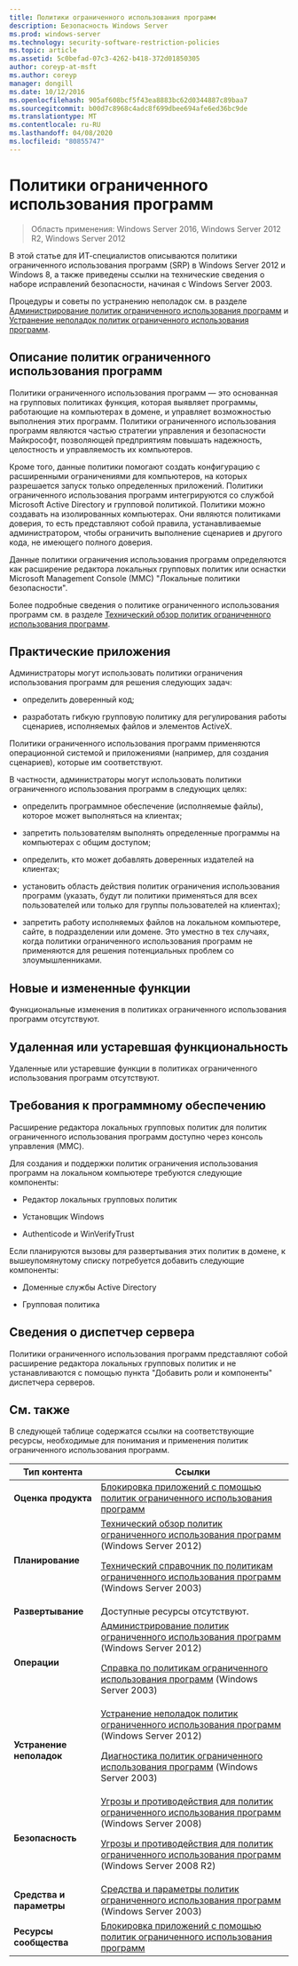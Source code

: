 ```yaml
---
title: Политики ограниченного использования программ
description: Безопасность Windows Server
ms.prod: windows-server
ms.technology: security-software-restriction-policies
ms.topic: article
ms.assetid: 5c0befad-07c3-4262-b418-372d01850305
author: coreyp-at-msft
ms.author: coreyp
manager: dongill
ms.date: 10/12/2016
ms.openlocfilehash: 905af608bcf5f43ea8883bc62d0344887c89baa7
ms.sourcegitcommit: b00d7c8968c4adc8f699dbee694afe6ed36bc9de
ms.translationtype: MT
ms.contentlocale: ru-RU
ms.lasthandoff: 04/08/2020
ms.locfileid: "80855747"
---
```

# <a name="software-restriction-policies"></a>Политики ограниченного использования программ

>Область применения: Windows Server 2016, Windows Server 2012 R2, Windows Server 2012

В этой статье для ИТ-специалистов описываются политики ограниченного использования программ (SRP) в Windows Server 2012 и Windows 8, а также приведены ссылки на технические сведения о наборе исправлений безопасности, начиная с Windows Server 2003.

Процедуры и советы по устранению неполадок см. в разделе [Администрирование политик ограниченного использования программ](administer-software-restriction-policies.md) и [Устранение неполадок политик ограниченного использования программ](troubleshoot-software-restriction-policies.md).

## <a name="software-restriction-policies-description"></a><a name="BKMK_OVER"></a>Описание политик ограниченного использования программ
Политики ограниченного использования программ — это основанная на групповых политиках функция, которая выявляет программы, работающие на компьютерах в домене, и управляет возможностью выполнения этих программ. Политики ограниченного использования программ являются частью стратегии управления и безопасности Майкрософт, позволяющей предприятиям повышать надежность, целостность и управляемость их компьютеров.

Кроме того, данные политики помогают создать конфигурацию с расширенными ограничениями для компьютеров, на которых разрешается запуск только определенных приложений. Политики ограниченного использования программ интегрируются со службой Microsoft Active Directory и групповой политикой. Политики можно создавать на изолированных компьютерах. Они являются политиками доверия, то есть представляют собой правила, устанавливаемые администратором, чтобы ограничить выполнение сценариев и другого кода, не имеющего полного доверия.

Данные политики ограничения использования программ определяются как расширение редактора локальных групповых политик или оснастки Microsoft Management Console (MMC) "Локальные политики безопасности".

Более подробные сведения о политике ограниченного использования программ см. в разделе [Технический обзор политик ограниченного использования программ](software-restriction-policies-technical-overview.md).

## <a name="practical-applications"></a><a name="BKMK_APP"></a>Практические приложения
Администраторы могут использовать политики ограничения использования программ для решения следующих задач:

-   определить доверенный код;

-   разработать гибкую групповую политику для регулирования работы сценариев, исполняемых файлов и элементов ActiveX.

Политики ограниченного использования программ применяются операционной системой и приложениями (например, для создания сценариев), которые им соответствуют.

В частности, администраторы могут использовать политики ограниченного использования программ в следующих целях:

-   определить программное обеспечение (исполняемые файлы), которое может выполняться на клиентах;

-   запретить пользователям выполнять определенные программы на компьютерах с общим доступом;

-   определить, кто может добавлять доверенных издателей на клиентах;

-   установить область действия политик ограничения использования программ (указать, будут ли политики применяться для всех пользователей или только для группы пользователей на клиентах);

-   запретить работу исполняемых файлов на локальном компьютере, сайте, в подразделении или домене. Это уместно в тех случаях, когда политики ограниченного использования программ не применяются для решения потенциальных проблем со злоумышленниками.

## <a name="new-and-changed-functionality"></a><a name="BKMK_NEW"></a>Новые и измененные функции
Функциональные изменения в политиках ограниченного использования программ отсутствуют.

## <a name="removed-or-deprecated-functionality"></a><a name="BKMK_DEP"></a>Удаленная или устаревшая функциональность
Удаленные или устаревшие функции в политиках ограниченного использования программ отсутствуют.

## <a name="software-requirements"></a><a name="BKMK_SOFT"></a>Требования к программному обеспечению
Расширение редактора локальных групповых политик для политик ограниченного использования программ доступно через консоль управления (MMC).

Для создания и поддержки политик ограничения использования программ на локальном компьютере требуются следующие компоненты:

-   Редактор локальных групповых политик

-   Установщик Windows

-   Authenticode и WinVerifyTrust

Если планируются вызовы для развертывания этих политик в домене, к вышеупомянутому списку потребуется добавить следующие компоненты:

-   Доменные службы Active Directory

-   Групповая политика

## <a name="server-manager-information"></a><a name="BKMK_INSTALL"></a>Сведения о диспетчер сервера
Политики ограниченного использования программ представляют собой расширение редактора локальных групповых политик и не устанавливаются с помощью пункта "Добавить роли и компоненты" диспетчера серверов.

## <a name="see-also"></a><a name="BKMK_LINKS"></a> См. также
В следующей таблице содержатся ссылки на соответствующие ресурсы, необходимые для понимания и применения политик ограниченного использования программ.

|Тип контента|Ссылки|
|--------|-------|
|**Оценка продукта**|[Блокировка приложений с помощью политик ограниченного использования программ](https://technet.microsoft.com/magazine/2008.06.srp.aspx?pr=blog)|
|**Планирование**|[Технический обзор политик ограниченного использования программ](software-restriction-policies-technical-overview.md) (Windows Server 2012)<p>[Технический справочник по политикам ограниченного использования программ](https://technet.microsoft.com/library/cc728085(v=WS.10).aspx) (Windows Server 2003)|
|**Развертывание**|Доступные ресурсы отсутствуют.|
|**Операции**|[Администрирование политик ограниченного использования программ](administer-software-restriction-policies.md) (Windows Server 2012)<p>[Справка по политикам ограниченного использования программ](https://technet.microsoft.com/library/cc779607(v=WS.10).aspx) (Windows Server 2003)|
|**Устранение неполадок**|[Устранение неполадок политик ограниченного использования программ](troubleshoot-software-restriction-policies.md) (Windows Server 2012)<p>[Диагностика политик ограниченного использования программ](https://technet.microsoft.com/library/cc737011(v=WS.10).aspx) (Windows Server 2003)|
|**Безопасность**|[Угрозы и противодействия для политик ограниченного использования программ](https://technet.microsoft.com/library/dd349795(v=WS.10).aspx) (Windows Server 2008)<p>[Угрозы и противодействия для политик ограниченного использования программ](https://technet.microsoft.com/library/hh125926(v=WS.10).aspx) (Windows Server 2008 R2)|
|**Средства и параметры**|[Средства и параметры политик ограниченного использования программ](https://technet.microsoft.com/library/cc782454(v=WS.10).aspx) (Windows Server 2003)|
|**Ресурсы сообщества**|[Блокировка приложений с помощью политик ограниченного использования программ](https://technet.microsoft.com/magazine/2008.06.srp.aspx?pr=blog)|



